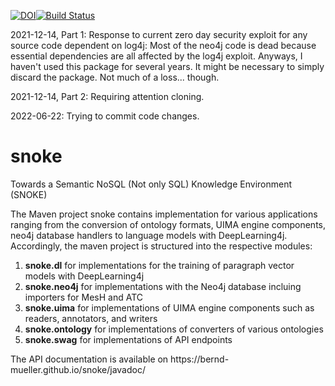 [![DOI](https://zenodo.org/badge/267342945.svg)](https://zenodo.org/badge/latestdoi/267342945)[![Build Status](https://api.travis-ci.org/bernd-mueller/snoke.svg?branch=master&status=passed)](https://app.travis-ci.com/github/bernd-mueller/snoke)

2021-12-14, Part 1: Response to current zero day security exploit for any source code dependent on log4j:
Most of the neo4j code is dead because essential dependencies are all affected by the log4j exploit. Anyways, I haven't used this package for several years. It might be necessary to simply discard the package. Not much of a loss... though.

2021-12-14, Part 2: Requiring attention cloning.

2022-06-22: Trying to commit code changes.

# snoke
Towards a Semantic NoSQL (Not only SQL) Knowledge Environment (SNOKE)

The Maven project snoke contains implementation for various applications ranging from the conversion of ontology formats, UIMA engine components, neo4j database handlers to language models with DeepLearning4j. Accordingly, the maven project is structured into the respective modules:
<ol>
<li><strong>snoke.dl</strong> for implementations for the training of paragraph vector models with DeepLearning4j</li>
<li><strong>snoke.neo4j</strong> for implementations with the Neo4j database incluing importers for MesH and ATC</li>
<li><strong>snoke.uima</strong> for implementations of UIMA engine components such as readers, annotators, and writers</li>
<li><strong>snoke.ontology</strong> for implementations of converters of various ontologies</li>
<li><strong>snoke.swag</strong> for implementations of API endpoints</li>
</ol>
The API documentation is available on https://bernd-mueller.github.io/snoke/javadoc/
